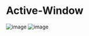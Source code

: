 # Active-Window
![image](https://user-images.githubusercontent.com/65256527/232635277-7a0061ff-2367-4269-bc21-99796e1a8c53.png)
![image](https://user-images.githubusercontent.com/65256527/232635289-ba8e6d91-ccea-4b17-b1dc-c33d9c6e8893.png)
